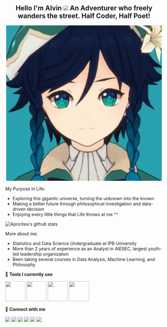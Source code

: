 <h2 align="center">
  Hello I'm Alvin <img src="https://media.giphy.com/media/hvRJCLFzcasrR4ia7z/giphy.gif" width="25px"> 
  An Adventurer who freely  wanders the street. 
  Half Coder, Half Poet! 
</h2>

<p align="center">
  <img src="https://github.com/apricitea/apricitea/blob/main/venti-gif/me-venti.gif" alt="Venti GIF">
</p>
  
My Purpose in Life:
- Exploring this gigantic universe, turning the unknown into the known
- Making a better future through philosophical investigation and data-driven decision
- Enjoying every little things that Life throws at me ^^

![Apricitea's github stats](https://bad-apple-github-readme.vercel.app/api?show_bg=1&username=apricitea)

More about me:
- Statistics and Data Science Undergraduate at IPB University
- More than 2 years of experience as an Analyst in AIESEC, largest youth-led leadership organization
- Been taking several courses in Data Analysis, Machine Learning, and Philosophy

🔨 **Tools I currently use**
<p align="left">
  <img src="https://img.icons8.com/external-soft-fill-juicy-fish/60/000000/external-sql-coding-and-development-soft-fill-soft-fill-juicy-fish.png" width="64" height="64"/>
  <img src="https://img.icons8.com/color/48/000000/python--v1.png" width="64" height="64"/>
  <img src="https://img.icons8.com/external-becris-flat-becris/64/000000/external-r-data-science-becris-flat-becris.png" width="64" height="64"/>
  <img src="https://img.icons8.com/color/48/000000/microsoft-excel-2019--v1.png" width="64" height="64"/>
</p>

🔗 **Connect with me**
<p align="left">
  <a href="https://twitter.com/apeirodonut" target="blank"><img align="center" src=src="https://img.icons8.com/external-justicon-lineal-color-justicon/64/000000/external-twitter-social-media-justicon-lineal-color-justicon.png"/></a>
  <a href="https://linkedin.com/in/alvincnataputra" target="blank"><img align="center" src="https://img.icons8.com/external-justicon-lineal-color-justicon/64/000000/external-linkedin-social-media-justicon-lineal-color-justicon.png"/></a>
  <a href="https://instagram.com/apricitealvin" target="blank"><img align="center" src="https://img.icons8.com/external-justicon-lineal-color-justicon/64/000000/external-instagram-social-media-justicon-lineal-color-justicon.png"/></a>
  <a href="https://discordapp.com/users/Lucius%20Artorius%20Castus#7028/" target="blank"><img align="center" src="https://img.icons8.com/external-justicon-lineal-color-justicon/64/000000/external-discord-social-media-justicon-lineal-color-justicon.png"/></a>
  <a href="https://line.me/ti/p/~apeirodox" target="blank"><img align="center" src="https://img.icons8.com/external-justicon-lineal-color-justicon/64/000000/external-line-social-media-justicon-lineal-color-justicon.png"/></a>
  <a href="https://www.youtube.com/channel/UC-AL0Y3zA6ymmerQLehaApQ" target="blank"><img align="center" src="https://img.icons8.com/external-justicon-lineal-color-justicon/64/000000/external-youtube-social-media-justicon-lineal-color-justicon.png"/></a>
</p>
